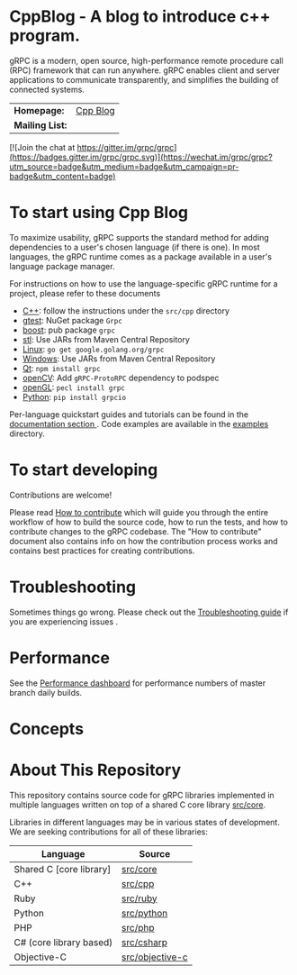 CppBlog - A blog to introduce c++ program.
===================================

gRPC is a modern, open source, high-performance remote procedure call (RPC) framework that can run anywhere. gRPC enables client and server applications to communicate transparently, and simplifies the building of connected systems.

<table>
  <tr>
    <td><b>Homepage:</b></td>
    <td><a href="https://rongplus.github.io/">Cpp Blog</a></td>
  </tr>
  <tr>
    <td><b>Mailing List:</b></td>
    <td><a href=""> </a></td>
  </tr>
</table>

[![Join the chat at https://gitter.im/grpc/grpc](https://badges.gitter.im/grpc/grpc.svg)](https://wechat.im/grpc/grpc?utm_source=badge&utm_medium=badge&utm_campaign=pr-badge&utm_content=badge)

# To start using Cpp Blog

To maximize usability, gRPC supports the standard method for adding dependencies to a user's chosen language (if there is one).
In most languages, the gRPC runtime comes as a package available in a user's language package manager.

For instructions on how to use the language-specific gRPC runtime for a project, please refer to these documents

 * [C++](cpp): follow the instructions under the `src/cpp` directory
 * [gtest](googletest): NuGet package `Grpc`
 * [boost](boost): pub package `grpc`
 * [stl](stl): Use JARs from Maven Central Repository
 * [Linux](linux): `go get google.golang.org/grpc`
 * [Windows](windows): Use JARs from Maven Central Repository
 * [Qt](qt): `npm install grpc`
 * [openCV](src/objective-c): Add `gRPC-ProtoRPC` dependency to podspec
 * [openGL](src/php): `pecl install grpc`
 * [Python](src/python/grpcio): `pip install grpcio`


Per-language quickstart guides and tutorials can be found in the [documentation section  ](https://google.ca/). Code examples are available in the [examples](examples) directory.

# To start developing

Contributions are welcome!

Please read [How to contribute](CONTRIBUTING.md) which will guide you through the entire workflow of how to build the source code, how to run the tests, and how to contribute changes to
the gRPC codebase.
The "How to contribute" document also contains info on how the contribution process works and contains best practices for creating contributions.

# Troubleshooting

Sometimes things go wrong. Please check out the [Troubleshooting guide](TROUBLESHOOTING.md) if you are experiencing issues .

# Performance 

See the [Performance dashboard](https://performancard=5652536396611584) for performance numbers of master branch daily builds.

# Concepts

# About This Repository

This repository contains source code for gRPC libraries implemented in multiple languages written on top of a shared C core library [src/core](src/core).

Libraries in different languages may be in various states of development. We are seeking contributions for all of these libraries:

| Language                | Source                              |
|-------------------------|-------------------------------------|
| Shared C [core library] | [src/core](src/core)                |
| C++                     | [src/cpp](src/cpp)                  |
| Ruby                    | [src/ruby](src/ruby)                |
| Python                  | [src/python](src/python)            |
| PHP                     | [src/php](src/php)                  |
| C# (core library based) | [src/csharp](src/csharp)            |
| Objective-C             | [src/objective-c](src/objective-c)  |

